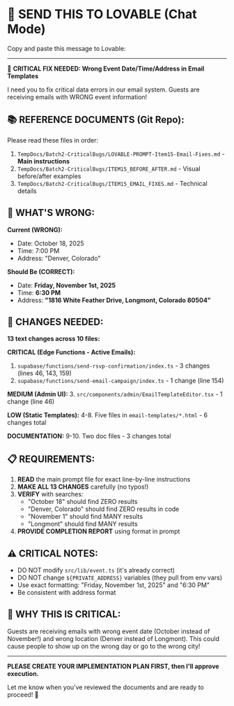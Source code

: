 # 🚀 SEND THIS TO LOVABLE (Chat Mode)

Copy and paste this message to Lovable:

---

🔴 **CRITICAL FIX NEEDED: Wrong Event Date/Time/Address in Email Templates**

I need you to fix critical data errors in our email system. Guests are receiving emails with WRONG event information!

## 📚 REFERENCE DOCUMENTS (Git Repo):
Please read these files in order:
1. `TempDocs/Batch2-CriticalBugs/LOVABLE-PROMPT-Item15-Email-Fixes.md` - **Main instructions**
2. `TempDocs/Batch2-CriticalBugs/ITEM15_BEFORE_AFTER.md` - Visual before/after examples
3. `TempDocs/Batch2-CriticalBugs/ITEM15_EMAIL_FIXES.md` - Technical details

## 🎯 WHAT'S WRONG:

**Current (WRONG):**
- Date: October 18, 2025
- Time: 7:00 PM
- Address: "Denver, Colorado"

**Should Be (CORRECT):**
- Date: **Friday, November 1st, 2025**
- Time: **6:30 PM**
- Address: **"1816 White Feather Drive, Longmont, Colorado 80504"**

## 🔧 CHANGES NEEDED:

**13 text changes across 10 files:**

**CRITICAL (Edge Functions - Active Emails):**
1. `supabase/functions/send-rsvp-confirmation/index.ts` - 3 changes (lines 46, 143, 159)
2. `supabase/functions/send-email-campaign/index.ts` - 1 change (line 154)

**MEDIUM (Admin UI):**
3. `src/components/admin/EmailTemplateEditor.tsx` - 1 change (line 46)

**LOW (Static Templates):**
4-8. Five files in `email-templates/*.html` - 6 changes total

**DOCUMENTATION:**
9-10. Two doc files - 3 changes total

## 📋 REQUIREMENTS:

1. **READ** the main prompt file for exact line-by-line instructions
2. **MAKE ALL 13 CHANGES** carefully (no typos!)
3. **VERIFY** with searches:
   - "October 18" should find ZERO results
   - "Denver, Colorado" should find ZERO results in code
   - "November 1" should find MANY results
   - "Longmont" should find MANY results
4. **PROVIDE COMPLETION REPORT** using format in prompt

## ⚠️ CRITICAL NOTES:

- DO NOT modify `src/lib/event.ts` (it's already correct)
- DO NOT change `${PRIVATE_ADDRESS}` variables (they pull from env vars)
- Use exact formatting: "Friday, November 1st, 2025" and "6:30 PM"
- Be consistent with address format

## 🚨 WHY THIS IS CRITICAL:

Guests are receiving emails with wrong event date (October instead of November!) and wrong location (Denver instead of Longmont). This could cause people to show up on the wrong day or go to the wrong city!

---

**PLEASE CREATE YOUR IMPLEMENTATION PLAN FIRST, then I'll approve execution.**

Let me know when you've reviewed the documents and are ready to proceed! 🎯

